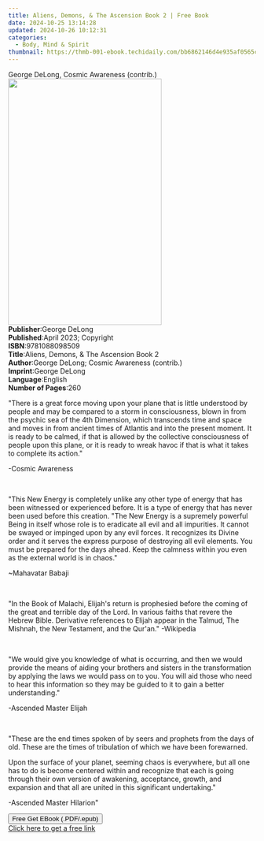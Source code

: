 ```yaml
---
title: Aliens, Demons, & The Ascension Book 2 | Free Book
date: 2024-10-25 13:14:28
updated: 2024-10-26 10:12:31
categories:
  - Body, Mind & Spirit
thumbnail: https://thmb-001-ebook.techidaily.com/bb6862146d4e935af0565c10731a8383f9c3eb606f04d91c8b6860c0700b99a3.jpg
---
```

<main id="book-container">
  <div class="flex flex-col">
    <div class="book-brief flex-1 py-6 px-4 sm:p-6 md:py-10 md:px-8">
      <!-- brief-->
      <div class="book-brief-main">
        George DeLong, Cosmic Awareness (contrib.)
      </div>
    </div>
    <div
      class="book-meta-info flex-1 grid gap-4 col-start-1 col-end-3 row-start-1 sm:mb-6 sm:grid-cols-4 lg:gap-6 lg:col-start-2 lg:row-end-6 lg:row-span-6 lg:mb-0"
    >
      <div
        class="book-meta-info-left place-content-center mt-4 p-4 text-sm leading-6 col-start-2 col-span-2 dark:text-slate-400"
      >
        <img
          class="w-full h-500 object-cover rounded-lg sm:h-255 sm:col-span-2 lg:col-span-full"
          src="https://img-001-ebook.techidaily.com/ea233b061de7c88d9c315b00ca62fa6bf2d33685a2cbc83cbd8045f7b9a9724c.jpg"
          alt=""
          width="312"
          height="500"
        />
      </div>
      <div
        class="book-meta-info-right mt-2 col-start-1 row-start-2 col-span-3 self-center"
      >
        <!-- meta data  -->
        <div class="flex flex-col px-4 md:px-8">
          <div class="flex-1">
            <strong>Publisher</strong>:<span class="px-2">George DeLong</span>
          </div>
          <div class="flex-1">
            <strong>Published</strong>:<span class="px-2"
              >April 2023; Copyright</span
            >
          </div>
          <div class="flex-1">
            <strong>ISBN</strong>:<span class="px-2">9781088098509</span>
          </div>
          <div class="flex-1">
            <strong>Title</strong>:<span class="px-2"
              >Aliens, Demons, &amp; The Ascension Book 2</span
            >
          </div>
          <div class="flex-1">
            <strong>Author</strong>:<span class="px-2"
              >George DeLong; Cosmic Awareness (contrib.)</span
            >
          </div>
          <div class="flex-1">
            <strong>Imprint</strong>:<span class="px-2">George DeLong</span>
          </div>
          <div class="flex-1">
            <strong>Language</strong>:<span class="px-2">English</span>
          </div>
          <div class="flex-1">
            <strong>Number of Pages</strong>:<span class="px-2">260</span>
          </div>
        </div>
      </div>
    </div>
    <div class="book-description flex-1 py-6 px-4 sm:p-6 md:py-10 md:px-8">
      <div class="book-description-main">
        <div accordion-content="" id="description">
          <p>
            "There is a great force moving upon your plane that is little
            understood by people and may be compared to a storm in
            consciousness, blown in from the psychic sea of the 4th Dimension,
            which transcends time and space and moves in from ancient times of
            Atlantis and into the present moment. It is ready to be calmed, if
            that is allowed by the collective consciousness of people upon this
            plane, or it is ready to wreak havoc if that is what it takes to
            complete its action."
          </p>
          <p>-Cosmic Awareness</p>
          <p><br /></p>
          <p>
            "This New Energy is completely unlike any other type of energy that
            has been witnessed or experienced before. It is a type of energy
            that has never been used before this creation. "The New Energy is a
            supremely powerful Being in itself whose role is to eradicate all
            evil and all impurities. It cannot be swayed or impinged upon by any
            evil forces. It recognizes its Divine order and it serves the
            express purpose of destroying all evil elements. You must be
            prepared for the days ahead. Keep the calmness within you even as
            the external world is in chaos."
          </p>
          <p>~Mahavatar Babaji</p>
          <p><br /></p>
          <p>
            "In the Book of Malachi, Elijah's return is prophesied before the
            coming of the great and terrible day of the Lord. In various faiths
            that revere the Hebrew Bible. Derivative references to Elijah appear
            in the Talmud, The Mishnah, the New Testament, and the Qur'an."
            -Wikipedia
          </p>
          <p><br /></p>
          <p>
            "We would give you knowledge of what is occurring, and then we would
            provide the means of aiding your brothers and sisters in the
            transformation by applying the laws we would pass on to you. You
            will aid those who need to hear this information so they may be
            guided to it to gain a better understanding."
          </p>
          <p>-Ascended Master Elijah</p>
          <p><br /></p>
          <p>
            "These are the end times spoken of by seers and prophets from the
            days of old. These are the times of tribulation of which we have
            been forewarned.
          </p>
          <p>
            Upon the surface of your planet, seeming chaos is everywhere, but
            all one has to do is become centered within and recognize that each
            is going through their own version of awakening, acceptance, growth,
            and expansion and that all are united in this significant
            undertaking."
          </p>
          <p></p>
          <p>-Ascended Master Hilarion"</p>
        </div>
        <div class="accordion-fader"></div>
      </div>
    </div>
    <div class="book-excerpts flex-1 py-6 px-4 sm:p-6 md:py-10 md:px-8"></div>
    <div
      class="book-about-author flex-1 py-6 px-4 sm:p-6 md:py-10 md:px-8"
    ></div>
    <div class="book-free-get flex-1 py-6 px-4 sm:p-6 md:py-10 md:px-8">
      <button
        id="btn-free-get"
        class="bg-blue-500 hover:bg-blue-700 text-white font-bold py-2 px-4 rounded"
      >
        Free Get EBook (.PDF/.epub)
      </button>
      <div id="countdown-display" class="px-2 text-lg mt-2"></div>
      <a
        id="free-link"
        class="hidden bg-blue-500 hover:bg-blue-700 text-white font-bold py-2 px-4 rounded"
        href="https://www.ebooks.com/en-us/book/210820811/aliens-demons-the-ascension-book-2/george-delong/"
        target="_blank"
        >Click here to get a free link</a
      >
    </div>
    <script>
      let countdownTime = 0;
      let countdownInterval = null;
      document
        .getElementById('btn-free-get')
        .addEventListener('click', startCountdown);
      function startCountdown() {
        countdownTime = new Date().getTime() + 60000 * 3;
        countdownInterval = setInterval(updateCountdown, 1000);
        document.getElementById('btn-free-get').disabled = true;
        document
          .getElementById('btn-free-get')
          .classList.add('bg-gray-500', 'cursor-not-allowed');
      }
      function updateCountdown() {
        let currentTime = new Date().getTime();
        let timeLeft = countdownTime - currentTime;
        let secondsLeft = Math.floor(timeLeft / 1000);
        document.getElementById('countdown-display').innerHTML =
          `Remaining time: ${secondsLeft} seconds.`;
        if (secondsLeft <= 0) {
          clearInterval(countdownInterval);
          document.getElementById('btn-free-get').classList.add('hidden');
          document.getElementById('free-link').classList.remove('hidden');
          document.getElementById('countdown-display').innerHTML = '';
        }
      }
    </script>
  </div>
</main>
